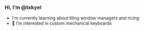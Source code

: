 ### Hi, I’m @txkyel
- I'm currently learning about tiling window managers and ricing
- 👀 I’m interested in custom mechanical keyboards

<!---
txkyel/txkyel is a ✨ special ✨ repository because its `README.md` (this file) appears on your GitHub profile.
You can click the Preview link to take a look at your changes.
--->
